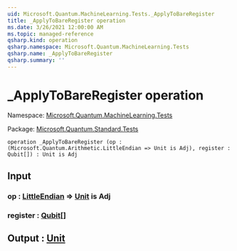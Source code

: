 ```yaml
---
uid: Microsoft.Quantum.MachineLearning.Tests._ApplyToBareRegister
title: _ApplyToBareRegister operation
ms.date: 3/26/2021 12:00:00 AM
ms.topic: managed-reference
qsharp.kind: operation
qsharp.namespace: Microsoft.Quantum.MachineLearning.Tests
qsharp.name: _ApplyToBareRegister
qsharp.summary: ''
---
```


# _ApplyToBareRegister operation

Namespace: [Microsoft.Quantum.MachineLearning.Tests](xref:Microsoft.Quantum.MachineLearning.Tests)

Package: [Microsoft.Quantum.Standard.Tests](https://nuget.org/packages/Microsoft.Quantum.Standard.Tests)




```qsharp
operation _ApplyToBareRegister (op : (Microsoft.Quantum.Arithmetic.LittleEndian => Unit is Adj), register : Qubit[]) : Unit is Adj
```


## Input

### op : [LittleEndian](xref:Microsoft.Quantum.Arithmetic.LittleEndian) => [Unit](xref:microsoft.quantum.lang-ref.unit)  is Adj




### register : [Qubit](xref:microsoft.quantum.lang-ref.qubit)[]





## Output : [Unit](xref:microsoft.quantum.lang-ref.unit)

